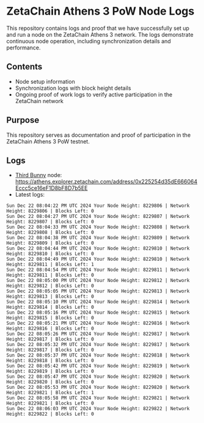 # ZetaChain Athens 3 PoW Node Logs
This repository contains logs and proof that we have successfully set up and run a node on the ZetaChain Athens 3 network. The logs demonstrate continuous node operation, including synchronization details and performance.

## Contents
- Node setup information
- Synchronization logs with block height details
- Ongoing proof of work logs to verify active participation in the ZetaChain network

## Purpose
This repository serves as documentation and proof of participation in the ZetaChain Athens 3 PoW testnet.

## Logs

- [Third Bunny](https://thirdbunny.xyz/) node: https://athens.explorer.zetachain.com/address/0x225254d35dE666064Eccc5ce16eF1D8bF8D7b5EE
- Latest logs:
```
Sun Dec 22 08:04:22 PM UTC 2024 Your Node Height: 8229806 | Network Height: 8229806 | Blocks Left: 0
Sun Dec 22 08:04:27 PM UTC 2024 Your Node Height: 8229807 | Network Height: 8229807 | Blocks Left: 0
Sun Dec 22 08:04:33 PM UTC 2024 Your Node Height: 8229808 | Network Height: 8229808 | Blocks Left: 0
Sun Dec 22 08:04:38 PM UTC 2024 Your Node Height: 8229809 | Network Height: 8229809 | Blocks Left: 0
Sun Dec 22 08:04:44 PM UTC 2024 Your Node Height: 8229810 | Network Height: 8229810 | Blocks Left: 0
Sun Dec 22 08:04:49 PM UTC 2024 Your Node Height: 8229810 | Network Height: 8229811 | Blocks Left: 1
Sun Dec 22 08:04:54 PM UTC 2024 Your Node Height: 8229811 | Network Height: 8229811 | Blocks Left: 0
Sun Dec 22 08:05:00 PM UTC 2024 Your Node Height: 8229812 | Network Height: 8229812 | Blocks Left: 0
Sun Dec 22 08:05:05 PM UTC 2024 Your Node Height: 8229813 | Network Height: 8229813 | Blocks Left: 0
Sun Dec 22 08:05:10 PM UTC 2024 Your Node Height: 8229814 | Network Height: 8229814 | Blocks Left: 0
Sun Dec 22 08:05:16 PM UTC 2024 Your Node Height: 8229815 | Network Height: 8229815 | Blocks Left: 0
Sun Dec 22 08:05:21 PM UTC 2024 Your Node Height: 8229816 | Network Height: 8229816 | Blocks Left: 0
Sun Dec 22 08:05:26 PM UTC 2024 Your Node Height: 8229817 | Network Height: 8229817 | Blocks Left: 0
Sun Dec 22 08:05:32 PM UTC 2024 Your Node Height: 8229817 | Network Height: 8229817 | Blocks Left: 0
Sun Dec 22 08:05:37 PM UTC 2024 Your Node Height: 8229818 | Network Height: 8229818 | Blocks Left: 0
Sun Dec 22 08:05:42 PM UTC 2024 Your Node Height: 8229819 | Network Height: 8229819 | Blocks Left: 0
Sun Dec 22 08:05:47 PM UTC 2024 Your Node Height: 8229820 | Network Height: 8229820 | Blocks Left: 0
Sun Dec 22 08:05:53 PM UTC 2024 Your Node Height: 8229820 | Network Height: 8229821 | Blocks Left: 1
Sun Dec 22 08:05:58 PM UTC 2024 Your Node Height: 8229821 | Network Height: 8229821 | Blocks Left: 0
Sun Dec 22 08:06:03 PM UTC 2024 Your Node Height: 8229822 | Network Height: 8229822 | Blocks Left: 0
```
